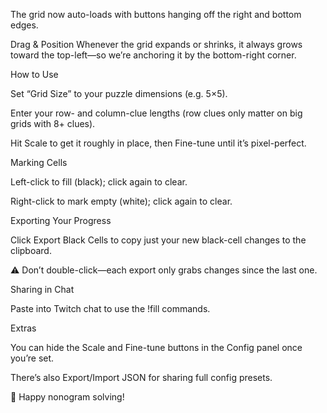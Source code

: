 The grid now auto-loads with buttons hanging off the right and bottom edges.

Drag & Position
Whenever the grid expands or shrinks, it always grows toward the top-left—so we’re anchoring it by the bottom-right corner.

How to Use

Set “Grid Size” to your puzzle dimensions (e.g. 5×5).

Enter your row- and column-clue lengths (row clues only matter on big grids with 8+ clues).

Hit Scale to get it roughly in place, then Fine-tune until it’s pixel-perfect.

Marking Cells

Left-click to fill (black); click again to clear.

Right-click to mark empty (white); click again to clear.

Exporting Your Progress

Click Export Black Cells to copy just your new black-cell changes to the clipboard.

⚠️ Don’t double-click—each export only grabs changes since the last one.

Sharing in Chat

Paste into Twitch chat to use the !fill commands.

Extras

You can hide the Scale and Fine-tune buttons in the Config panel once you’re set.

There’s also Export/Import JSON for sharing full config presets.

🧠 Happy nonogram solving!

